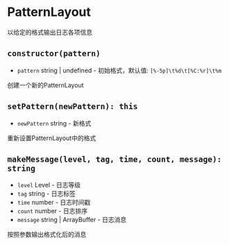 # PatternLayout

以给定的格式输出日志各项信息

## `constructor(pattern)`

- `pattern` string | undefined - 初始格式，默认值: `[%-5p]\t%d\t[%C:%r]\t%m`

创建一个新的PatternLayout

## `setPattern(newPattern): this`

- `newPattern` string - 新格式

重新设置PatternLayout中的格式

## `makeMessage(level, tag, time, count, message): string`

- `level` Level - 日志等级
- `tag` string - 日志标签
- `time` number - 日志时间戳
- `count` number - 日志排序
- `message` string | ArrayBuffer - 日志消息

按照参数输出格式化后的消息
